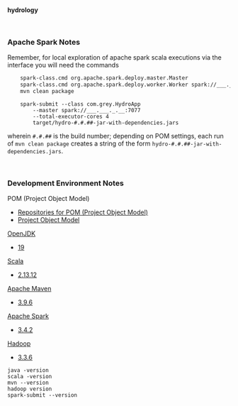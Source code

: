 <br>

**hydrology**

<br>

### Apache Spark Notes

Remember, for local exploration of apache spark scala executions via the interface you will need the commands

```bash
    spark-class.cmd org.apache.spark.deploy.master.Master
    spark-class.cmd org.apache.spark.deploy.worker.Worker spark://___.___._.__:7077
    mvn clean package
```


```shell
    spark-submit --class com.grey.HydroApp 
        --master spark://___.___._.__:7077 
        --total-executor-cores 4 
        target/hydro-#.#.##-jar-with-dependencies.jars
```

wherein `#.#.##` is the build number; depending on <span title='Project Object Model'>POM</span> settings, each run of `mvn clean package` creates a string of the form `hydro-#.#.##-jar-with-dependencies.jars`.

<br>

### Development Environment Notes

POM (Project Object Model)
* [Repositories for POM (Project Object Model)](https://mvnrepository.com/repos)
* [Project Object Model](https://maven.apache.org/guides/introduction/introduction-to-the-pom.html)

[OpenJDK](https://hub.docker.com/_/openjdk)
* [19](https://hub.docker.com/layers/library/openjdk/19-rc/images/sha256-973fe414a4e1f3e41e291b068183684a88827dd2cb5f78214da26632d5218702?context=explore)

[Scala](https://scala-lang.org)
* [2.13.12](https://scala-lang.org/download/2.13.12.html)

[Apache Maven](https://maven.apache.org)
* [3.9.6](https://dlcdn.apache.org/maven/maven-3/3.9.6/binaries/)

[Apache Spark](https://spark.apache.org)
* [3.4.2](https://dlcdn.apache.org/spark/spark-3.4.2/)

[Hadoop](https://hadoop.apache.org)
* [3.3.6](https://www.apache.org/dyn/closer.cgi/hadoop/common/hadoop-3.3.6/hadoop-3.3.6.tar.gz)


```shell
java -version
scala -version
mvn --version
hadoop version
spark-submit --version
```

<br>
<br>

<br>
<br>

<br>
<br>

<br>
<br>
